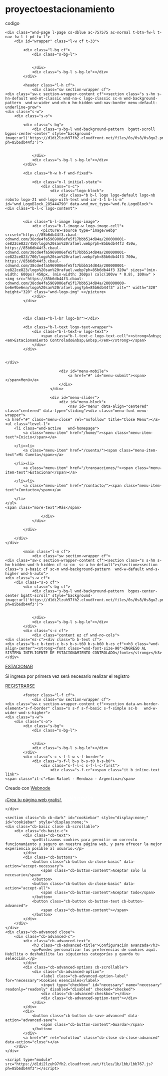 # proyectoestacionamiento
codigo
<!DOCTYPE html>
<html class="no-js" prefix="og: https://ogp.me/ns#" lang="es">
<head><link rel="preconnect" href="https://d1di2lzuh97fh2.cloudfront.net" crossorigin><meta charset="utf-8"><link rel="icon" href="https://d1di2lzuh97fh2.cloudfront.net/files/2d/2di/2div3h.svg?ph=85b6db44f3" type="image/svg+xml" sizes="any"><link rel="icon" href="https://d1di2lzuh97fh2.cloudfront.net/files/07/07f/07fzq8.svg?ph=85b6db44f3" type="image/svg+xml" sizes="16x16"><link rel="icon" href="https://d1di2lzuh97fh2.cloudfront.net/files/1j/1j3/1j3767.ico?ph=85b6db44f3"><link rel="apple-touch-icon" href="https://d1di2lzuh97fh2.cloudfront.net/files/1j/1j3/1j3767.ico?ph=85b6db44f3"><link rel="icon" href="https://d1di2lzuh97fh2.cloudfront.net/files/1j/1j3/1j3767.ico?ph=85b6db44f3">
	<link rel="preconnect" href="https://fonts.gstatic.com" crossorigin>
	<meta http-equiv="X-UA-Compatible" content="IE=edge">
	<title></title>
	<meta name="viewport" content="width=device-width,initial-scale=1,viewport-fit=cover">
	<meta name="msapplication-tap-highlight" content="no">
	<link href="https://d1di2lzuh97fh2.cloudfront.net/files/4c/4c3/4c37ls.css?ph=85b6db44f3" rel="stylesheet">
    <link href="https://d1di2lzuh97fh2.cloudfront.net/files/2k/2ki/2kinog.css?ph=85b6db44f3" media="screen and (min-width:37.5em)" rel="stylesheet" disabled>
    <link href="https://d1di2lzuh97fh2.cloudfront.net/files/0o/0o3/0o3vdr.css?ph=85b6db44f3" rel="stylesheet">
    <link href="https://d1di2lzuh97fh2.cloudfront.net/files/1f/1fw/1fw25g.css?ph=85b6db44f3" media="screen and (min-width:37.5em)" rel="stylesheet" disabled>
    <link href="https://d1di2lzuh97fh2.cloudfront.net/files/3r/3rv/3rvt8q.css?ph=85b6db44f3" media="print" rel="stylesheet">
	<link rel="stylesheet" href="https://d1di2lzuh97fh2.cloudfront.net/files/0u/0uj/0ujs0y.css?ph=85b6db44f3" data-wnd_color_scheme_file=""><link rel="stylesheet" href="https://d1di2lzuh97fh2.cloudfront.net/files/0e/0ew/0ew3xp.css?ph=85b6db44f3" data-wnd_color_scheme_desktop_file="" media="screen and (min-width:37.5em)" disabled=""><link rel="stylesheet" href="https://d1di2lzuh97fh2.cloudfront.net/files/3g/3gl/3glzei.css?ph=85b6db44f3" data-wnd_additive_color_file=""><link rel="stylesheet" href="https://d1di2lzuh97fh2.cloudfront.net/files/3d/3dt/3dtewl.css?ph=85b6db44f3" data-wnd_typography_file=""><link rel="stylesheet" href="https://d1di2lzuh97fh2.cloudfront.net/files/2a/2aq/2aqemn.css?ph=85b6db44f3" data-wnd_typography_desktop_file="" media="screen and (min-width:37.5em)" disabled=""><script>function loadDesktopCSS(){if(!desktopStylesLoaded&&window.innerWidth>=600){for(var e=0,d=document.querySelectorAll('head > link[href*="css"][media="screen and (min-width:37.5em)"]');e<d.length;e++)d[e].removeAttribute("disabled");desktopStylesLoaded=!0}}var desktopStylesLoaded=!1;loadDesktopCSS(),window.addEventListener("resize",loadDesktopCSS)</script>
<link rel="preload stylesheet" href="https://d1di2lzuh97fh2.cloudfront.net/files/3u/3uv/3uvg6c.css?ph=85b6db44f3" as="style"><meta name="description" content="INGRESO AL SISTEMA INTELIGENTE DE ESTACIONAMIENTO CONTROLADO"><meta name="keywords" content=""><meta name="generator" content="Webnode 2"><meta name="apple-mobile-web-app-capable" content="yes"><meta name="apple-mobile-web-app-status-bar-style" content="black"><meta name="format-detection" content="telephone=no">

<meta property="og:url" content="https://estacionarsanrafael.webnode.page/"><meta property="og:type" content="article"><meta property="og:description" content="INGRESO AL SISTEMA INTELIGENTE DE ESTACIONAMIENTO CONTROLADO"><meta property="og:article:published_time" content="2022-07-16T00:00:00+0200"><meta name="robots" content="index,follow"><link rel="canonical" href="https://estacionarsanrafael.webnode.page/"><script>window.checkAndChangeSvgColor=function(c){try{var a=document.getElementById(c);if(a){c=[["border","borderColor"],["outline","outlineColor"],["color","color"]];for(var h,b,d,f=[],e=0,m=c.length;e<m;e++)if(h=window.getComputedStyle(a)[c[e][1]].replace(/\s/g,"").match(/^rgb[a]?\(([0-9]{1,3}),([0-9]{1,3}),([0-9]{1,3})/i)){b="";for(var g=1;3>=g;g++)b+=("0"+parseInt(h[g],10).toString(16)).slice(-2);"0"===b.charAt(0)&&(d=parseInt(b.substr(0,2),16),d=Math.max(16,d),b=d.toString(16)+b.slice(-4));f.push(c[e][0]+"="+b)}if(f.length){var k=a.getAttribute("data-src"),l=k+(0>k.indexOf("?")?"?":"&")+f.join("&");a.src!=l&&(a.src=l,a.outerHTML=a.outerHTML)}}}catch(n){}};</script><script src="https://unpkg.com/web-vitals/dist/polyfill.js"></script></head>
<body class="l layout short-content wt-home ac-h ac-i ac-o ac-n l-default l-d-none b-btn-fr b-btn-s-m b-btn-dso b-btn-bw-1 img-d-n img-t-o img-h-z line-solid b-e-ds lbox-d c-s-n  wnd-free-bar-fixed  wnd-fe">
	
	<div class="wnd-page l-page cs-dblue ac-757575 ac-normal t-btn-fw-l t-nav-fw-l t-pd-fw-l">
		<div id="wrapper" class="l-w cf t-33">

			<div class="l-bg cf">
				<div class="s-bg-l">
                    
					
				</div>
				<div class="s-bg-l s-bg-lo"></div>
			</div>

			<header class="l-h cf">
				<div class="sw section-wrapper cf">
	<div class="sw-c section-wrapper-content cf"><section class="s s-hn s-hn-default wnd-mt-classic wnd-na-c logo-classic sc-m wnd-background-pattern  wnd-w-wider wnd-nh-m hm-hidden wnd-nav-border menu-default-underline-grow">
	<div class="s-w">
		<div class="s-o">

			<div class="s-bg">
				<div class="s-bg-l wnd-background-pattern  bgatt-scroll bgpos-center-center" style="background-image:url('https://d1di2lzuh97fh2.cloudfront.net/files/0s/0s8/0s8gu2.png?ph=85b6db44f3')">
                    
					
				</div>
				<div class="s-bg-l s-bg-lo"></div>
			</div>

			<div class="h-w h-f wnd-fixed">

				<div class="n-l initial-state">
					<div class="s-c">
						<div class="logo-block">
							<div class="b b-l logo logo-default logo-nb roboto logo-21 wnd-logo-with-text wnd-iar-1-1 b-ls-m" id="wnd_LogoBlock_285444790" data-wnd_mvc_type="wnd.fe.LogoBlock">
	<div class="b-l-c logo-content">
		

			<div class="b-l-image logo-image">
				<div class="b-l-image-w logo-image-cell">
                    <picture><source type="image/webp" srcset="https://85b6db44f3.cbaul-cdnwnd.com/38cde4fa5969006efe5f17bbb514d84a/200000001-ce822ce823/450/logo%20san%20rafael.webp?ph=85b6db44f3 450w, https://85b6db44f3.cbaul-cdnwnd.com/38cde4fa5969006efe5f17bbb514d84a/200000001-ce822ce823/700/logo%20san%20rafael.webp?ph=85b6db44f3 700w, https://85b6db44f3.cbaul-cdnwnd.com/38cde4fa5969006efe5f17bbb514d84a/200000001-ce822ce823/logo%20san%20rafael.webp?ph=85b6db44f3 320w" sizes="(min-width: 600px) 450px, (min-width: 360px) calc(100vw * 0.8), 100vw" ><img src="https://85b6db44f3.cbaul-cdnwnd.com/38cde4fa5969006efe5f17bbb514d84a/200000000-be6e9be6ea/logo%20san%20rafael.png?ph=85b6db44f3" alt="" width="320" height="320" class="wnd-logo-img" ></picture>
				</div>
			</div>

			

			<div class="b-l-br logo-br"></div>

			<div class="b-l-text logo-text-wrapper">
				<div class="b-l-text-w logo-text">
					<span class="b-l-text-c logo-text-cell"><strong>&nbsp;<em>Estacionamiento Controlado&nbsp;&nbsp;</em></strong></span>
				</div>
			</div>

		
	</div>
</div>
						</div>
						<div class="cart-and-mobile">
							

                            

							<div id="menu-mobile">
								<a href="#" id="menu-submit"><span></span>Menú</a>
							</div>
						</div>

						<div id="menu-slider">
							<div id="menu-block">
								<nav id="menu" data-align="centered" class="centered" data-type="sliding"><div class="menu-font menu-wrapper">
	<a href="#" class="menu-close" rel="nofollow" title="Close Menu"></a>
	<ul class="level-1">
		<li class="wnd-active   wnd-homepage">
			<a class="menu-item" href="/home/"><span class="menu-item-text">Inicio</span></a>
			
		</li><li>
			<a class="menu-item" href="/cuenta/"><span class="menu-item-text">Mi Cuenta</span></a>
			
		</li><li>
			<a class="menu-item" href="/transacciones/"><span class="menu-item-text">Estacionar</span></a>
			
		</li><li>
			<a class="menu-item" href="/contacto/"><span class="menu-item-text">Contacto</span></a>
			
		</li>
	</ul>
	<span class="more-text">Más</span>
</div></nav>
							</div>
						</div>

					</div>
				</div>

			</div>

		</div>
	</div>
</section></div>
</div>
			</header>

			<main class="l-m cf">
				<div class="sw section-wrapper cf">
	<div class="sw-c section-wrapper-content cf"><section class="s s-hm s-hm-hidden wnd-h-hidden cf sc-cm  sc-a hn-default"></section><section class="s s-basic cf sc-m wnd-background-pattern  wnd-w-default wnd-s-higher wnd-h-auto">
	<div class="s-w cf">
		<div class="s-o cf">
			<div class="s-bg cf">
				<div class="s-bg-l wnd-background-pattern  bgpos-center-center bgatt-scroll" style="background-image:url('https://d1di2lzuh97fh2.cloudfront.net/files/0s/0s8/0s8gu2.png?ph=85b6db44f3')">
                    
					
				</div>
				<div class="s-bg-l s-bg-lo"></div>
			</div>
			<div class="s-c cf">
				<div class="content ez cf wnd-no-cols">
	<div class="ez-c"><div class="b b-text cf">
	<div class="b-c b-text-c b-s b-s-t60 b-s-b60 b-cs cf"><h3 class="wnd-align-center"><strong><font class="wnd-font-size-90">INGRESO AL SISTEMA INTELIGENTE DE ESTACIONAMIENTO CONTROLADO</font></strong></h3></div>
</div><div class="b b-s b-s-t150 b-s-b150 b-btn b-btn-3 wnd-align-center">
	<div class="b-btn-c i-a">
		<a class="b-btn-l" href="/transacciones/">
			<span class="b-btn-t">ESTACIONAR</span>
		</a>
	</div>
</div><div class="b b-text cf">
	<div class="b-c b-text-c b-s b-s-t60 b-s-b60 b-cs cf"><p class="wnd-align-center"><font class="wnd-offset-1 wnd-font-size-80">Si ingresa por primera vez será necesario realizar el registro&nbsp;</font></p></div>
</div><div class="b b-s b-s-t150 b-s-b150 b-btn b-btn-4 wnd-align-center">
	<div class="b-btn-c i-a">
		<a class="b-btn-l" href="/cuenta/">
			<span class="b-btn-t">REGISTRARSE</span>
		</a>
	</div>
</div></div>
</div>
			</div>
		</div>
	</div>
</section></div>
</div>
			</main>

			<footer class="l-f cf">
				<div class="sw section-wrapper cf">
	<div class="sw-c section-wrapper-content cf"><section data-wn-border-element="s-f-border" class="s s-f s-f-basic s-f-simple sc-b   wnd-w-wider wnd-s-higher">
	<div class="s-w">
		<div class="s-o">
			<div class="s-bg">
				<div class="s-bg-l">
                    
					
				</div>
				<div class="s-bg-l s-bg-lo"></div>
			</div>
			<div class="s-c s-f-l-w s-f-border">
				<div class="s-f-l b-s b-s-t0 b-s-b0">
					<div class="s-f-l-c s-f-l-c-first">
						<div class="s-f-cr"><span class="it b inline-text link">
	<span class="it-c">San Rafael - Mendoza - Argentina</span>
</span></div>
						<div class="s-f-sf"><span class="sf b">
<span class="sf-content sf-c link">Creado con <a href="https://www.webnode.es?utm_source=text&utm_medium=footer&utm_campaign=free2&utm_content=wnd2" rel="noopener nofollow" target="_blank">Webnode</a></span>
</span></div>
					</div>
					<div class="s-f-l-c s-f-l-c-last">
						<div class="s-f-lang lang-select cf">
	
</div>
					</div>
                    <div class="s-f-l-c s-f-l-c-currency">
                        <div class="s-f-ccy ccy-select cf">
	
</div>
                    </div>
				</div>
			</div>
		</div>
	</div>
</section></div>
</div>
			</footer>
		</div>
		<div class="wnd-free-stripe">
    <a class="wnd-free-stripe-link" target="_blank" href="https://www.webnode.es/?utm_source=text&amp;utm_medium=footer&amp;utm_content=wnd2_blue&amp;utm_campaign=signature&amp;v=4" rel="noopener nofollow">
        <span class="wnd-free-stripe-text">¡Crea tu página web gratis!</span>
        <span class="wnd-free-stripe-logo">
            <svg xmlns="https://www.w3.org/2000/svg" width="99" height="20" viewbox="0, 0, 99, 20">
                <path d="M18.545 5.867L14.23 18.882h-1.885L9.373 9.166 6.4 18.882H4.514L.2 5.902h1.994l3.3 10.044L8.5 5.903h1.813l3.01 10.043 3.3-10.043h1.92v-.036zM57.52 10.4v8.482h-1.886v-8.447c0-1.233-.363-2.9-3.48-2.9-1.342 0-2.538.253-3.41.507v10.84H46.86V6.918c.617-.326 2.792-1.27 5.51-1.27 3.3 0 5.15 1.742 5.15 4.75zm14.5 1.957c0 5.547-3.334 6.707-6.126 6.707-2.792 0-6.09-1.16-6.09-6.707S63.1 5.65 65.893 5.65s6.127 1.16 6.127 6.707zm-1.848 0c0-3.48-1.27-5.004-4.242-5.004-2.936 0-4.205 1.523-4.205 5.004 0 3.48 1.27 5.003 4.205 5.003 2.937 0 4.242-1.523 4.242-5.003zM25.362 5.65c-5.91 0-5.693 5.51-5.693 6.888 0 5.402 3.226 6.526 5.945 6.526 1.85 0 3.37-.327 4.64-.907v-1.92c-1.087.65-2.537.978-4.46.978-2.682 0-4.277-1.088-4.277-4.677 0-3.843 1.305-5.112 3.843-5.112 3.59 0 3.808 3.77 3.808 4.387H23.62c0 .217-.036.47-.036.725 0 .326 0 .652.037.942h7.397s.036-.398.036-.906c.036-.507.218-6.925-5.692-6.925zm67.76 0c-5.91 0-5.692 5.51-5.692 6.888 0 5.402 3.226 6.526 5.945 6.526 1.85 0 3.372-.327 4.64-.907v-1.92c-1.087.65-2.537.978-4.458.978-2.683 0-4.278-1.088-4.278-4.677 0-3.843 1.304-5.112 3.842-5.112 3.59 0 3.806 3.77 3.806 4.387H91.38c0 .217-.035.47-.035.725 0 .326.036.652.036.942h7.397s.037-.398.037-.906c.036-.507.217-6.925-5.692-6.925zm-54.71 0c-.434 0-.906.036-1.34.108v1.777c.434-.073.87-.11 1.34-.11 2.865 0 4.098 1.415 4.098 4.823 0 4.64-2.212 5.148-3.843 5.148-2.285 0-3.445-.76-3.445-2.284V.936h-1.885v14.067c0 .98.363 4.097 5.293 4.097 2.14 0 5.73-.87 5.73-6.888 0-5.44-3.228-6.563-5.947-6.563zM83.297.9v14.176c0 1.522-1.16 2.284-3.444 2.284-1.63 0-3.843-.508-3.843-5.148 0-3.372 1.232-4.822 4.096-4.822.435 0 .906.036 1.34.108V5.722c-.434-.073-.87-.11-1.34-.11-2.72 0-5.946 1.16-5.946 6.563 0 5.982 3.59 6.89 5.728 6.89 4.93 0 5.294-3.155 5.294-4.098V.9h-1.886z" fill="#FFF"></path>
            </svg>
        </span>
    </a>
</div>

	</div>

	<section class="cb cb-dark" id="cookiebar" style="display:none;" id="cookiebar" style="display:none;">
	<div class="cb-basic close cb-scrollable">
		<div class="cb-basic-c">
			<div class="cb-text">
				<p>Utilizamos cookies para permitir un correcto funcionamiento y seguro en nuestra página web, y para ofrecer la mejor experiencia posible al usuario.</p>
			</div>
			<div class="cb-buttons">
				<button class="cb-button cb-close-basic" data-action="accept-necessary">
					<span class="cb-button-content">Aceptar solo lo necesario</span>
				</button>
				<button class="cb-button cb-close-basic" data-action="accept-all">
					<span class="cb-button-content">Aceptar todo</span>
				</button>
				<button class="cb-button cb-button-text cb-button-advanced">
					<span class="cb-button-content"></span>
				</button>
			</div>
		</div>
	</div>
	<div class="cb-advanced close">
		<div class="cb-advanced-c">
			<div class="cb-advanced-text">
				<h3 class="cb-advanced-title">Configuración avanzada</h3>
				<p>Puedes personalizar tus preferencias de cookies aquí. Habilita o deshabilita las siguientes categorías y guarda tu selección.</p>
			</div>
			<div class="cb-advanced-options cb-scrollable">
				<div class="cb-advanced-option">
					<label class="cb-advanced-option-label" for="necessary">Cookies esenciales</label>
					<input type="checkbox" id="necessary" name="necessary" readonly="readonly" disabled="disabled" checked="checked">
					<div class="cb-advanced-checkbox"></div>
					<div class="cb-advanced-option-text"></div>
				</div>
			</div>
			<div>
				<button class="cb-button cb-save-advanced" data-action="advanced-save">
					<span class="cb-button-content">Guardar</span>
				</button>
			</div>
			<a href="#" rel="nofollow" class="cb-close cb-close-advanced" data-action="close"></a>
		</div>
	</div>
</section>

	
<script>!function(){if(0==document.getElementsByClassName("wnd-cms").length)for(var e=document.getElementsByClassName("column-content"),s=0;s<e.length;s++){var t=e[s].querySelector("div"),l=t.getElementsByClassName("b-text-c");void 0!=l[0]&&t.firstChild==t.lastChild&&""===l[0].innerText&&(e[s].classList?e[s].classList.add("column-empty"):(e[s].classList?e[s].classList.contains("column-empty"):new RegExp("\\bcolumn-empty\\b").test(e[s].className))&&(e[s].className+=" column-empty"))}}()</script>
	<script type="module" src="https://d1di2lzuh97fh2.cloudfront.net/files/1b/1bb/1bb767.js?ph=85b6db44f3"></script>

<script src="https://d1di2lzuh97fh2.cloudfront.net/client.fe/js.compiled/lang.es.910.js?ph=85b6db44f3" crossorigin="anonymous"></script><script src="https://d1di2lzuh97fh2.cloudfront.net/client.fe/js.compiled/compiled.multi.2-1346.js?ph=85b6db44f3" crossorigin="anonymous"></script><script>var wnd = wnd || {};wnd.$data = {"image_content_items":{"wnd_ThumbnailBlock_1":{"id":"wnd_ThumbnailBlock_1","type":"wnd.pc.ThumbnailBlock"},"wnd_HeaderSection_header_main_108712844":{"id":"wnd_HeaderSection_header_main_108712844","type":"wnd.pc.HeaderSection"},"wnd_ImageBlock_484301500":{"id":"wnd_ImageBlock_484301500","type":"wnd.pc.ImageBlock"},"wnd_Section_default_748682831":{"id":"wnd_Section_default_748682831","type":"wnd.pc.Section"},"wnd_LogoBlock_285444790":{"id":"wnd_LogoBlock_285444790","type":"wnd.pc.LogoBlock"},"wnd_FooterSection_footer_162571199":{"id":"wnd_FooterSection_footer_162571199","type":"wnd.pc.FooterSection"}},"svg_content_items":{"wnd_ImageBlock_484301500":{"id":"wnd_ImageBlock_484301500","type":"wnd.pc.ImageBlock"},"wnd_LogoBlock_285444790":{"id":"wnd_LogoBlock_285444790","type":"wnd.pc.LogoBlock"}},"content_items":[],"project_info":{"isMultilanguage":false,"isMulticurrency":false,"eshop_tax_enabled":"1","country_code":"ar","contact_state":"","eshop_tax_type":"VAT","eshop_discounts":false}};</script><script>wnd.$system = {"fileSystemType":"aws_s3","localFilesPath":"https:\/\/estacionarsanrafael.webnode.page\/_files\/","awsS3FilesPath":"https:\/\/85b6db44f3.cbaul-cdnwnd.com\/38cde4fa5969006efe5f17bbb514d84a\/","staticFiles":"https:\/\/d1di2lzuh97fh2.cloudfront.net\/files","isCms":false,"staticCDNServers":["https:\/\/d1di2lzuh97fh2.cloudfront.net\/"],"fileUploadAllowExtension":["jpg","jpeg","jfif","png","gif","bmp","ico","svg","webp","tiff","pdf","doc","docx","ppt","pptx","pps","ppsx","odt","xls","xlsx","txt","rtf","mp3","wma","wav","ogg","amr","flac","m4a","3gp","avi","wmv","mov","mpg","mkv","mp4","mpeg","m4v","swf","gpx","stl","csv","xml","txt","dxf","dwg","iges","igs","step","stp"],"maxUserFormFileLimit":4194304,"frontendLanguage":"es","backendLanguage":"es","frontendLanguageId":"1","page":{"id":200000203,"identifier":"home","template":{"id":200000020,"styles":{"typography":"t-33","scheme":"cs-dblue","additiveColor":"ac-757575 ac-normal","acHeadings":true,"acSubheadings":false,"acIcons":true,"acOthers":true,"imageStyle":"img-d-n","imageHover":"img-h-z","imageTitle":"img-t-o","buttonStyle":"b-btn-fr","buttonSize":"b-btn-s-m","buttonDecoration":"b-btn-dso","buttonBorders":"b-btn-bw-1","lineStyle":"line-solid","eshopGridItemStyle":"b-e-ds","formStyle":"light","menuType":"","menuStyle":"menu-default-underline-grow","lightboxStyle":"lbox-d","columnSpaces":"c-s-n","sectionWidth":"wnd-w-wider","sectionSpace":"wnd-s-higher","layoutType":"l-default","layoutDecoration":"l-d-none","background":{"default":null},"backgroundSettings":{"default":""},"acMenu":true,"buttonWeight":"t-btn-fw-l","productWeight":"t-pd-fw-l","menuWeight":"t-nav-fw-l","headerType":"default","headerBarStyle":""}},"layout":"homepage","name":"Inicio","html_title":"","language":"es","langId":1,"isHomepage":true,"meta_description":"","meta_keywords":"","header_code":"","footer_code":"","styles":{"pageBased":{"navline":{"style":{"sectionColor":"sc-none","sectionWidth":"wnd-w-wide","sectionHeight":"wnd-nh-l"}}}},"countFormsEntries":[]},"listingsPrefix":"\/l\/","productPrefix":"\/p\/","cartPrefix":"\/cart\/","checkoutPrefix":"\/checkout\/","searchPrefix":"\/search\/","isCheckout":false,"isEshop":false,"isProductDetail":false,"isListingDetail":false,"listing_page":[],"hasEshopAnalytics":false,"gTagId":null,"gAdsId":null,"format":{"be":{"DATE_TIME":{"mask":"%d.%m.%Y %H:%M","regexp":"^(((0?[1-9]|[1,2][0-9]|3[0,1])\\.(0?[1-9]|1[0-2])\\.[0-9]{1,4})(( [0-1][0-9]| 2[0-3]):[0-5][0-9])?|(([0-9]{4}(0[1-9]|1[0-2])(0[1-9]|[1,2][0-9]|3[0,1])(0[0-9]|1[0-9]|2[0-3])[0-5][0-9][0-5][0-9])))?$"},"DATE":{"mask":"%d.%m.%Y","regexp":"^((0?[1-9]|[1,2][0-9]|3[0,1])\\.(0?[1-9]|1[0-2])\\.[0-9]{1,4})$"},"CURRENCY":{"mask":{"point":",","thousands":".","decimals":2,"mask":"%s","zerofill":true}}},"fe":{"DATE_TIME":{"mask":"%d.%m.%Y %H:%M","regexp":"^(((0?[1-9]|[1,2][0-9]|3[0,1])\\.(0?[1-9]|1[0-2])\\.[0-9]{1,4})(( [0-1][0-9]| 2[0-3]):[0-5][0-9])?|(([0-9]{4}(0[1-9]|1[0-2])(0[1-9]|[1,2][0-9]|3[0,1])(0[0-9]|1[0-9]|2[0-3])[0-5][0-9][0-5][0-9])))?$"},"DATE":{"mask":"%d.%m.%Y","regexp":"^((0?[1-9]|[1,2][0-9]|3[0,1])\\.(0?[1-9]|1[0-2])\\.[0-9]{1,4})$"},"CURRENCY":{"mask":{"point":",","thousands":".","decimals":2,"mask":"%s","zerofill":true}}}},"e_product":null,"listing_item":null,"feReleasedFeatures":{"projectFreeBarFixed":true,"projectFreeBarFixedButton":false,"projectFreeBarFixedButtonDark":false},"labels":{"invoicesGenerator.W2EshopInvoice.alreadyPayed":"\u00a1No pagar! - Ya pagado","invoicesGenerator.W2EshopInvoice.amount":"Cantidad:","invoicesGenerator.W2EshopInvoice.contactInfo":"Informaci\u00f3n de contacto:","invoicesGenerator.W2EshopInvoice.couponCode":"C\u00f3digo promocional:","invoicesGenerator.W2EshopInvoice.customer":"Cliente:","invoicesGenerator.W2EshopInvoice.dateOfIssue":"Fecha de emisi\u00f3n:","invoicesGenerator.W2EshopInvoice.dateOfTaxableSupply":"Fecha de suministro imponible:","invoicesGenerator.W2EshopInvoice.dic":"N\u00famero reg. IVA :","invoicesGenerator.W2EshopInvoice.discount":"Descuento","invoicesGenerator.W2EshopInvoice.dueDate":"Fecha de vencimiento:","invoicesGenerator.W2EshopInvoice.email":"E-mail:","invoicesGenerator.W2EshopInvoice.filenamePrefix":"Factura-","invoicesGenerator.W2EshopInvoice.fiscalCode":"C\u00f3digo Fiscal:","invoicesGenerator.W2EshopInvoice.freeShipping":"Env\u00edo gratis","invoicesGenerator.W2EshopInvoice.ic":"ID de la compa\u00f1\u00eda:","invoicesGenerator.W2EshopInvoice.invoiceNo":"Factura n\u00famero","invoicesGenerator.W2EshopInvoice.invoiceNoTaxed":"Factura: n\u00famero de factura fiscal","invoicesGenerator.W2EshopInvoice.notVatPayers":"Sin IVA registrado","invoicesGenerator.W2EshopInvoice.orderNo":"Order number:","invoicesGenerator.W2EshopInvoice.paymentPrice":"Precio del m\u00e9todo de pago:","invoicesGenerator.W2EshopInvoice.pec":"PEC:","invoicesGenerator.W2EshopInvoice.phone":"Phone:","invoicesGenerator.W2EshopInvoice.priceExTax":"Precio excl. impuestos:","invoicesGenerator.W2EshopInvoice.priceIncludingTax":"Precio IVA incluido:","invoicesGenerator.W2EshopInvoice.product":"Producto:","invoicesGenerator.W2EshopInvoice.productNr":"N\u00famero de producto:","invoicesGenerator.W2EshopInvoice.recipientCode":"C\u00f3digo de destinatario:","invoicesGenerator.W2EshopInvoice.shippingAddress":"Direcci\u00f3n de entrega:","invoicesGenerator.W2EshopInvoice.shippingPrice":"Precio del env\u00edo:","invoicesGenerator.W2EshopInvoice.subtotal":"Subtotal:","invoicesGenerator.W2EshopInvoice.sum":"Total:","invoicesGenerator.W2EshopInvoice.supplier":"Proveedor:","invoicesGenerator.W2EshopInvoice.tax":"Impuesto:","invoicesGenerator.W2EshopInvoice.total":"Total:","invoicesGenerator.W2EshopInvoice.web":"Web:","wnd.es.CheckoutShippingService.correiosDeliveryWithSpecialConditions":"","wnd.es.CheckoutShippingService.correiosWithoutHomeDelivery":"CEP de destino est\u00e1 temporariamente sem entrega domiciliar. A entrega ser\u00e1 efetuada na ag\u00eancia indicada no Aviso de Chegada que ser\u00e1 entregue no endere\u00e7o do destinat\u00e1rio","wnd.fe.CheckoutSelectMethodZasilkovnaItem.change":"Change pick up point","wnd.fe.CheckoutSelectMethodZasilkovnaItem.choose":"Choose your pick up point","wnd.fe.CheckoutSelectMethodZasilkovnaItem.error":"Please select a pick up point","wnd.fe.CheckoutZipField.brInvalid":"Por favor, introduce un c\u00f3digo postal en formato de XXXXX-XXX","wnd.fe.CookieBar.message":"Esta p\u00e1gina web utiliza Cookies para funcionar correctamente y mejorar tu experiencia de uso. Si continuas navegando por la web, estar\u00e1s aceptando nuestra pol\u00edtica de privacidad.","wnd.fe.FeFooter.createWebsite":"\u00a1Crea tu p\u00e1gina web gratis!","wnd.fe.FormManager.error.file.notAllowedExtension":"La extensi\u00f3n \u0022{EXTENSION}\u0022 no est\u00e1 permitida.","wnd.fe.FormManager.error.file.required":"Por favor, elige el archivo que deseas subir.","wnd.fe.FormManager.error.file.sizeExceeded":"El tama\u00f1o m\u00e1ximo permitido para el archivo subido es de {SIZE} MB.","wnd.fe.FormManager.error.userChangePassword":"Las contrase\u00f1as no coinciden","wnd.fe.FormManager.error.userLogin.inactiveAccount":"Tu registro no ha sido confirmado, a\u00fan no puedes acceder.","wnd.fe.FormManager.error.userLogin.invalidLogin":"\u00a1Correo y\/o contrase\u00f1a incorrectos!","wnd.fe.FreeBarBlock.buttonText":"Empieza ahora","wnd.fe.FreeBarBlock.longText":"Esta p\u00e1gina web est\u00e1 creada con Webnode. \u00a1\u003Cstrong\u003ECrea tu propia web\u003C\/strong\u003E gratis hoy mismo!","wnd.fe.ListingData.shortMonthName.Apr":"Abril","wnd.fe.ListingData.shortMonthName.Aug":"Agosto","wnd.fe.ListingData.shortMonthName.Dec":"Diciembre","wnd.fe.ListingData.shortMonthName.Feb":"Febrero","wnd.fe.ListingData.shortMonthName.Jan":"Enero","wnd.fe.ListingData.shortMonthName.Jul":"Julio","wnd.fe.ListingData.shortMonthName.Jun":"Junio","wnd.fe.ListingData.shortMonthName.Mar":"Marzo","wnd.fe.ListingData.shortMonthName.May":"Mayo","wnd.fe.ListingData.shortMonthName.Nov":"Noviembre","wnd.fe.ListingData.shortMonthName.Oct":"Octubre","wnd.fe.ListingData.shortMonthName.Sep":"Septiembre","wnd.fe.ShoppingCartManager.count.between2And4":"{COUNT} art\u00edculos","wnd.fe.ShoppingCartManager.count.moreThan5":"{COUNT} art\u00edculos","wnd.fe.ShoppingCartManager.count.one":"{COUNT} art\u00edculo","wnd.fe.ShoppingCartTable.label.itemsInStock":"Only {COUNT} pcs available in stock","wnd.fe.ShoppingCartTable.label.itemsInStock.between2And4":"S\u00f3lo {COUNT} uds disponibles","wnd.fe.ShoppingCartTable.label.itemsInStock.moreThan5":"S\u00f3lo {COUNT} uds disponibles","wnd.fe.ShoppingCartTable.label.itemsInStock.one":"S\u00f3lo {COUNT} uds disponibles","wnd.fe.ShoppingCartTable.label.outOfStock":"Agotado","wnd.fe.UserBar.logOut":"Salir","wnd.pc.BlogDetailPageZone.next":"Art\u00edculos recientes","wnd.pc.BlogDetailPageZone.previous":"Art\u00edculos antiguos","wnd.pc.ContactInfoBlock.placeholder.infoMail":"P.ej. contacto@ejemplo.com","wnd.pc.ContactInfoBlock.placeholder.infoPhone":"P. Ej. +34 020 1234 5678","wnd.pc.ContactInfoBlock.placeholder.infoText":"P.ej. Abrimos todos los d\u00edas de 9h a 18h.","wnd.pc.CookieBar.button.advancedClose":"Cerrar","wnd.pc.CookieBar.button.advancedOpen":"Abrir configuraci\u00f3n avanzada","wnd.pc.CookieBar.button.advancedSave":"Guardar","wnd.pc.CookieBar.link.disclosure":"Disclosure","wnd.pc.CookieBar.title.advanced":"Configuraci\u00f3n avanzada","wnd.pc.CookieBar.title.option.functional":"Cookies funcionales","wnd.pc.CookieBar.title.option.marketing":"Cookies de marketing\/de terceros","wnd.pc.CookieBar.title.option.necessary":"Cookies esenciales","wnd.pc.CookieBar.title.option.performance":"Cookies de rendimiento","wnd.pc.FileBlock.download":"DESCARGAR","wnd.pc.FormBlock.action.defaultMessage.text":"El formulario se ha enviado con \u00e9xito.","wnd.pc.FormBlock.action.defaultMessage.title":"\u00a1Muchas gracias!","wnd.pc.FreeBarBlock.text":"Creado con","wnd.pc.ListingDetailPageZone.next":"Siguiente","wnd.pc.ListingDetailPageZone.previous":"Anterior","wnd.pc.ListingItemCopy.namePrefix":"Copia de","wnd.pc.Option.defaultText":"Otra opci\u00f3n m\u00e1s","wnd.pc.PageCopy.namePrefix":"Copia de","wnd.pc.ProductAddToCartBlock.addToCart":"A\u00f1adir a la cesta","wnd.pc.ProductItem.button.viewDetail":"P\u00e1gina del producto","wnd.pc.ProductOptionGroupBlock.notSelected":"Ninguna variante seleccionada","wnd.pc.ProductOutOfStockBlock.label":"Agotado","wnd.pc.ProductPriceBlock.prefixText":"Desde ","wnd.pc.ProductPriceBlock.suffixText":"","wnd.pc.ProductsZone.label.collections":"Categor\u00edas","wnd.pc.ProductsZoneModel.label.allCollections":"Todos los productos","wnd.pc.SearchBlock.allResults":"Muestra todos los resultados","wnd.pc.SearchBlock.iconText":"Buscar","wnd.pc.SearchBlock.inputPlaceholder":"Buscar producto...","wnd.pc.SearchResultsZone.emptyResult":"No hay productos que concuerden con tu b\u00fasqueda. Intenta utilizar un t\u00e9rmino diferente.","wnd.pc.SearchResultsZone.foundProducts":"Productos encontrados:","wnd.pc.SearchResultsZone.productsTitle":"Productos","wnd.pc.SearchResultsZone.title":"Resultados de b\u00fasqueda para:","wnd.pc.ShoppingCartTable.label.checkout":"Pagar","wnd.pc.ShoppingCartTable.label.checkoutDisabled":"El pago no est\u00e1 disponible en este momento (no hay m\u00e9todos de env\u00edo o de pago)","wnd.pc.ShoppingCartTable.label.continue":"Seguir comprando","wnd.pc.ShoppingCartTable.label.delete":"Eliminar","wnd.pc.ShoppingCartTable.label.item":"Producto","wnd.pc.ShoppingCartTable.label.price":"Precio","wnd.pc.ShoppingCartTable.label.quantity":"Cantidad","wnd.pc.ShoppingCartTable.label.sum":"Total","wnd.pc.ShoppingCartTable.label.totalPrice":"Total","wnd.pc.ShoppingCartTable.placeholder.text":"\u00a1C\u00e1mbialo! Elige algo y vuelve aqu\u00ed.","wnd.pc.ShoppingCartTable.placeholder.title":"Tu cesta est\u00e1 vac\u00eda.","wnd.pc.SystemFooterBlock.poweredByWebnode":"Creado con {START_LINK}Webnode{END_LINK}","wnd.pc.UserBar.logoutText":"Salir","wnd.pc.UserChangePasswordFormBlock.invalidRecoveryUrl":"El enlace para restaurar tu contrase\u00f1a ha expirado. Para obtener un nuevo enlace ve a la p\u00e1gina {START_LINK}Forgotten password{END_LINK}","wnd.pc.UserRecoveryFormBlock.action.defaultMessage.text":"El enlace que te permite cambiar tu contrase\u00f1a ha sido enviado a tu bandeja de entrada. Si no has recibido este email por favor revisar tu bandeja de correo no deseados.","wnd.pc.UserRecoveryFormBlock.action.defaultMessage.title":"Un email con las instrucciones ha sido enviado.","wnd.pc.UserRegistrationFormBlock.action.defaultMessage.text":"Tu registro esta en espera de aprobaci\u00f3n. Cuando el mismo sea confirmado te informaremos v\u00eda correo.","wnd.pc.UserRegistrationFormBlock.action.defaultMessage.title":"Gracias por registrarte en nuestra p\u00e1gina web.","wnd.pm.AddNewPagePattern.onlineStore":"Tienda Online","wnd.ps.CookieBarSettingsForm.default.advancedMainText":"Puedes personalizar tus preferencias de cookies aqu\u00ed. Habilita o deshabilita las siguientes categor\u00edas y guarda tu selecci\u00f3n.","wnd.ps.CookieBarSettingsForm.default.captionAcceptAll":"Aceptar todo","wnd.ps.CookieBarSettingsForm.default.captionAcceptNecessary":"Aceptar solo lo necesario","wnd.ps.CookieBarSettingsForm.default.mainText":"Utilizamos cookies para permitir un correcto funcionamiento y seguro en nuestra p\u00e1gina web, y para ofrecer la mejor experiencia posible al usuario."},"fontSubset":null};</script><script>try{!function(a,b){a("Keen","https://d26b395fwzu5fz.cloudfront.net/3.2.3/keen.min.js",b)}(function(a,b,c){var d,e,f;c["_"+a]={},c[a]=function(b){c["_"+a].clients=c["_"+a].clients||{},c["_"+a].clients[b.projectId]=this,this._config=b},c[a].ready=function(b){c["_"+a].ready=c["_"+a].ready||[],c["_"+a].ready.push(b)},d=["addEvent","setGlobalProperties","trackExternalLink","on"];for(var g=0;g<d.length;g++){var h=d[g],i=function(a){return function(){return this["_"+a]=this["_"+a]||[],this["_"+a].push(arguments),this}};c[a].prototype[h]=i(h)}e=document.createElement("script"),e.async=!0,e.src=b,f=document.getElementsByTagName("script")[0],f.parentNode.insertBefore(e,f)},this);wnd.keen = wnd.keen || {};wnd.keen.events = {"error":{"name":"Error"},"publish":{"name":"Publish page"},"open_premium_popup":{"name":"Open premium popup"},"upgrade_your_plan":{"name":"Upgrade your plan"},"ml_lock_page":{"name":"Lock access to page"},"ml_unlock_page":{"name":"Unlock access to page"},"ml_start_add_page_member_area":{"name":"Start - add page Member Area"},"ml_end_add_page_member_area":{"name":"End - add page Member Area"},"ml_show_activation_popup":{"name":"Show activation popup"},"ml_activation":{"name":"Member Login Activation"},"ml_deactivation":{"name":"Member Login Deactivation"},"ml_enable_require_approval":{"name":"Enable approve registration manually"},"ml_disable_require_approval":{"name":"Disable approve registration manually"},"ml_fe_member_registration":{"name":"Member Registration on FE"},"ml_fe_member_login":{"name":"Login Member"},"ml_fe_member_recovery":{"name":"Sent recovery email"},"ml_fe_member_change_password":{"name":"Change Password"},"undoredo_click_undo":{"name":"Undo\/Redo - click Undo"},"undoredo_click_redo":{"name":"Undo\/Redo - click Redo"},"add_page":{"name":"Page adding completed"},"change_page_order":{"name":"Change of page order"},"delete_page":{"name":"Page deleted"},"background_options_change":{"name":"Background setting completed"},"add_content":{"name":"Content adding completed"},"delete_content":{"name":"Content deleting completed"},"change_text":{"name":"Editing of text completed"},"add_image":{"name":"Image adding completed"},"add_photo":{"name":"Adding photo to galery completed"},"change_logo":{"name":"Logo changing completed"},"open_pages":{"name":"Open Pages"},"show_page_cms":{"name":"Show Page - CMS"},"new_section":{"name":"New section completed"},"delete_section":{"name":"Section deleting completed"},"add_video":{"name":"Video adding completed"},"add_maps":{"name":"Maps adding completed"},"add_button":{"name":"Button adding completed"},"add_file":{"name":"File adding completed"},"add_hr":{"name":"Horizontal line adding completed"},"delete_cell":{"name":"Cell deleting completed"},"delete_microtemplate":{"name":"Microtemplate deleting completed"},"add_blog_page":{"name":"Blog page adding completed"},"new_blog_post":{"name":"New blog post created"},"new_blog_recent_posts":{"name":"Blog recent posts list created"},"e_show_products_popup":{"name":"Show products popup"},"e_show_add_product":{"name":"Show add product popup"},"e_show_edit_product":{"name":"Show edit product popup"},"e_show_collections_popup":{"name":"Show collections manager popup"},"e_show_eshop_settings":{"name":"Show eshop settings popup"},"e_add_product":{"name":"Add product"},"e_edit_product":{"name":"Edit product"},"e_remove_product":{"name":"Remove product"},"e_bulk_show":{"name":"Bulk show products"},"e_bulk_hide":{"name":"Bulk hide products"},"e_bulk_remove":{"name":"Bulk remove products"},"e_move_product":{"name":"Order products"},"e_add_collection":{"name":"Add collection"},"e_rename_collection":{"name":"Rename collection"},"e_remove_collection":{"name":"Remove collection"},"e_add_product_to_collection":{"name":"Assign product to collection"},"e_remove_product_from_collection":{"name":"Unassign product from collection"},"e_move_collection":{"name":"Order collections"},"e_add_products_page":{"name":"Add products page"},"e_add_procucts_section":{"name":"Add products list section"},"e_add_products_content":{"name":"Add products list content block"},"e_change_products_zone_style":{"name":"Change style in products list"},"e_change_products_zone_collection":{"name":"Change collection in products list"},"e_show_products_zone_collection_filter":{"name":"Show collection filter in products list"},"e_hide_products_zone_collection_filter":{"name":"Hide collection filter in products list"},"e_show_product_detail_page":{"name":"Show product detail page"},"e_add_to_cart":{"name":"Add product to cart"},"e_remove_from_cart":{"name":"Remove product from cart"},"e_checkout_step":{"name":"From cart to checkout"},"e_finish_checkout":{"name":"Finish order"},"welcome_window_play_video":{"name":"Welcome window - play video"},"e_import_file":{"name":"Eshop - products import - file info"},"e_import_upload_time":{"name":"Eshop - products import - upload file duration"},"e_import_result":{"name":"Eshop - products import result"},"e_import_error":{"name":"Eshop - products import - errors"},"e_promo_blogpost":{"name":"Eshop promo - blogpost"},"e_promo_activate":{"name":"Eshop promo - activate"},"e_settings_activate":{"name":"Online store - activate"},"e_promo_hide":{"name":"Eshop promo - close"},"e_activation_popup_step":{"name":"Eshop activation popup - step"},"e_activation_popup_activate":{"name":"Eshop activation popup - activate"},"e_activation_popup_hide":{"name":"Eshop activation popup - close"},"e_deactivation":{"name":"Eshop deactivation"},"e_reactivation":{"name":"Eshop reactivation"},"e_variant_create_first":{"name":"Eshop - variants - add first variant"},"e_variant_add_option_row":{"name":"Eshop - variants - add option row"},"e_variant_remove_option_row":{"name":"Eshop - variants - remove option row"},"e_variant_activate_edit":{"name":"Eshop - variants - activate edit"},"e_variant_deactivate_edit":{"name":"Eshop - variants - deactivate edit"},"move_block_popup":{"name":"Move block - show popup"},"move_block_start":{"name":"Move block - start"},"publish_window":{"name":"Publish window"},"welcome_window_video":{"name":"Video welcome window"}};wnd.keen.data = {"user":{"u":0,"p":44807157,"lc":"AR","t":"1"},"action":{"identifier":"","name":"","category":"project","platform":"WND2","version":"2-1346_2-1346"},"browser":{"url":"https:\/\/estacionarsanrafael.webnode.page\/","ua":"Mozilla\/5.0 (Windows NT 10.0; Win64; x64) AppleWebKit\/537.36 (KHTML, like Gecko) Chrome\/103.0.0.0 Safari\/537.36","referer_url":"","resolution":"","ip":"190.122.181.57"}};wnd.keen.instance = new Keen({
					projectId: "-",
					writeKey: "-",
					protocol: "https",
					host: "events.webnode.com",
					requestType: "jsonp"
				});}catch(e){};</script><script>
				(function() {
					function sendToGoogleAnalytics({name, delta, id})
					{
						if (typeof(window.gtag) == "function")
						{
							window.gtag("event", name, {
								event_category: "Web Vitals",
								// The `id` value will be unique to the current page load. When sending
								// multiple values from the same page (e.g. for CLS), Google Analytics can
								// compute a total by grouping on this ID (note: requires `eventLabel` to
								// be a dimension in your report).
								event_label: id,
								// Google Analytics metrics must be integers, so the value is rounded.
								// For CLS the value is first multiplied by 1000 for greater precision
								// (note: increase the multiplier for greater precision if needed).
								value: Math.round(name === "CLS" ? delta * 1000 : delta),
								// Use a non-interaction event to avoid affecting bounce rate.
								non_interaction: true,
							
								// OPTIONAL: any additional params or debug info here.
								// See: https://web.dev/debug-web-vitals-in-the-field/
								// metric_rating: "good" | "ni" | "poor",
								// debug_info: "...",
								// ...
					  		});
						}
					}

					var script = document.createElement("script");
					script.src = "https://unpkg.com/web-vitals/dist/web-vitals.base.iife.js";
					script.onload = function() {
						webVitals.getCLS(sendToGoogleAnalytics);
						webVitals.getFID(sendToGoogleAnalytics);
						webVitals.getLCP(sendToGoogleAnalytics);
						webVitals.getFCP(sendToGoogleAnalytics);
						webVitals.getTTFB(sendToGoogleAnalytics);
					}
					document.head.appendChild(script);
				}())
			</script></body>
</html>
